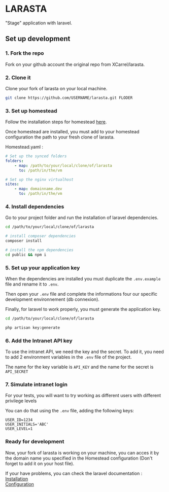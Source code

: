# LARASTA

"Stage" application with laravel.

## Set up development

### 1. Fork the repo
Fork on your github account the original repo from XCarrel/larasta.

### 2. Clone it
Clone your fork of larasta on your local machine.

```bash
git clone https://github.com/USERNAME/larasta.git FLODER
```

### 3. Set up homestead
Follow the installation steps for homestead [here](https://laravel.com/docs/5.5/homestead).

Once homestead are installed, you must add to your homestead configuration the path to your fresh clone of larasta.

Homestead.yaml :
```yaml
# Set up the synced folders
folders:
    - map: /path/to/your/local/clone/of/larasta
      to: /path/in/the/vm

# Set up the nginx virtualhost
sites:
    - map: domainname.dev
      to: /path/in/the/vm
```

### 4. Install dependencies
Go to your project folder and run the installation of laravel dependencies.

```bash
cd /path/to/your/local/clone/of/larasta

# install composer dependencies
composer install

# install the npm dependencies
cd public && npm i
```

### 5. Set up your application key
When the dependencies are installed you must duplicate the ``.env.example`` file and rename it to ``.env``.

Then open your ``.env`` file and complete the informations four our specific development environnement (db connexion).

Finally, for laravel to work properly, you must generate the application key.

```bash
cd /path/to/your/local/clone/of/larasta

php artisan key:generate
```

### 6. Add the Intranet API key
To use the intranet API, we need the key and the secret.
To add it, you need to add 2 environment variables in the ``.env`` file of the project.

The name for the key variable is ``API_KEY`` and the name for the secret is ``API_SECRET``

### 7. Simulate intranet login

For your tests, you will want to try working as different users with different privilege levels

You can do that using the ``.env`` file, adding the following keys:

```
USER_ID=1234
USER_INITIALS='ABC'
USER_LEVEL=1
```

### Ready for development
Now, your fork of larasta is working on your machine, you can acces it by the domain name you specified in the Homestead configuration (Don't forget to add it on your host file).

If your have problems, you can check the laravel documentation :  
[Installation](https://laravel.com/docs/5.5/installation)  
[Configuration](https://laravel.com/docs/5.5/configuration)